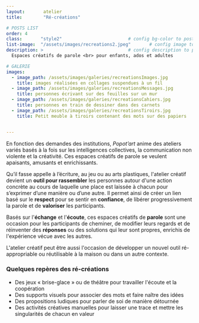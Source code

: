 ```yaml
---
layout:       atelier
title:        "Ré-créations"

# POSTS LIST
order: 4
class:       "style2"                         # config bg-color to post list card (1..6)
list-image:  "/assets/images/recreations2.jpeg"       # config image to post list card (1..6)
description: >                                # config description to post list card
  Espaces créatifs de parole <br> pour enfants, ados et adultes

# GALERIE
images:
  - image_path: /assets/images/galeries/recreationsImages.jpg
    title: images réalisées en collages suspendues à un fil
  - image_path: /assets/images/galeries/recreationsMessages.jpg
    title: personnes écrivant sur des feuilles sur un mur
  - image_path: /assets/images/galeries/recreationsCahiers.jpg
    title: personnes en train de dessiner dans des carnets
  - image_path: /assets/images/galeries/recreationsTiroirs.jpg
    title: Petit meuble à tiroirs contenant des mots sur des papiers


---
```

En fonction des demandes des institutions, *Popot’art* anime des ateliers variés basés à la fois sur les intelligences collectives, la communication non violente et la créativité. Ces espaces créatifs de parole se veulent apaisants, amusants et enrichissants.

Qu’il fasse appelle à l’écriture, au jeu ou au arts plastiques, l'atelier créatif devient un **outil pour rassembler** les personnes autour d'une action concrète au cours de laquelle une place est laissée à chacun pour s’exprimer d’une manière ou d’une autre. Il permet ainsi de créer un lien basé sur le **respect** pour se sentir en **confiance**, de libérer progressivement la parole et de **valoriser** les participants.

Basés sur l'**échange** et l'**écoute**, ces espaces créatifs de **parole** sont une occasion pour les participants de cheminer, de modifier leurs regards et de réinventer des **réponses** ou des solutions qui leur sont propres, enrichis de l'expérience vécue avec les autres.

L'atelier créatif peut être aussi l'occasion de développer un nouvel outil ré-appropriable ou réutilisable à la maison ou dans un autre contexte.

<div class="ateliers_exemples">
  <h3>Quelques repères des ré-créations</h3>
  <ul>
    <li>Des jeux « brise-glace » ou de théâtre pour travailler l'écoute et la coopération</li>
    <li>Des supports visuels pour associer des mots et faire naître des idées</li>
    <li>Des propositions ludiques pour parler de soi de manière détournée</li>
    <li>Des activités créatives manuelles pour laisser une trace et mettre les singularités de chacun en valeur</li>
  </ul>
</div>
